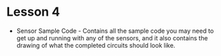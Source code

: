 # Lesson 4
* Sensor Sample Code - Contains all the sample code you may need to get up and running with any of the sensors, and it also contains the drawing of what the completed circuits should look like.
